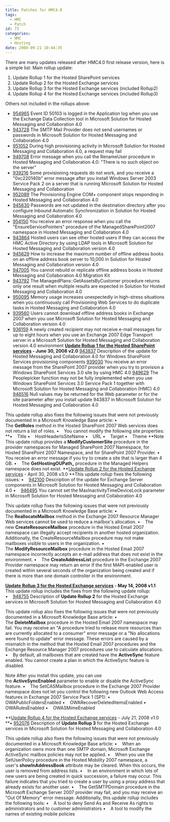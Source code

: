 ```yaml
---
title: Patches for HMC4.0
tags:
  - HMC
  - Patch
id: 73
categories:
  - HMC
  - Hosting
date: 2008-09-21 10:44:35
---
```


There are many updates released after HMC4.0 first release version, here is a simple list:
Main rollup update:

1.  Update Rollup 1 for the Hosted SharePoint services
2.  Update Rollup 2 for the Hosted Exchange services
3.  Update Rollup 3 for the Hosted Exchange services (included Rollup2)
4.  Update Rollup 4 for the Hosted Exchange services (included Rollup3)
<!--more-->

Others not included in the rollups above:
<div id="more">

*   [954965](http://support.microsoft.com/kb/954965/en-us) Event ID 50103 is logged in the Application log when you use the Exchange Data Collection tool in Microsoft Solution for Hosted Messaging and Collaboration 4.0
*   [943728](http://support.microsoft.com/kb/943728/en-us) The SMTP Mail Provider does not send usernames or passwords in Microsoft Solution for Hosted Messaging and Collaboration 4.0
*   [951052](http://support.microsoft.com/kb/951052/en-us) During high provisioning activity in Microsoft Solution for Hosted Messaging and Collaboration 4.0, a request may fail
*   [949708](http://support.microsoft.com/kb/949708/en-us) Error message when you call the RenameUser procedure in Hosted Messaging and Collaboration 4.0: "There is no such object on the server"
*   [939216](http://support.microsoft.com/kb/939216/en-us) Some provisioning requests do not work, and you receive a "0xc220140b" error message after you install Windows Server 2003 Service Pack 2 on a server that is running Microsoft Solution for Hosted Messaging and Collaboration
*   [952089](http://support.microsoft.com/kb/952089/en-us) The Provisioning Engine COM+ component stops responding in Hosted Messaging and Collaboration 4.0
*   [945630](http://support.microsoft.com/kb/945630/en-us) Passwords are not updated in the destination directory after you configure Inbound Automatic Synchronization in Solution for Hosted Messaging and Collaboration 4.0
*   [954150](http://support.microsoft.com/kb/954150/en-us) You receive an error response when you call the "EnsureServicePointers" procedure of the ManagedSharePoint2007 namespace in Hosted Messaging and Collaboration 4.0
*   [943864](http://support.microsoft.com/kb/943864/en-us) Hosted users can see other hosted users if they can access the HMC Active Directory by using LDAP tools in Microsoft Solution for Hosted Messaging and Collaboration version 4.0
*   [945629](http://support.microsoft.com/kb/945629/en-us) How to increase the maximum number of offline address books on an offline address book server to 10,000 in Solution for Hosted Messaging and Collaboration version 4.0
*   [947005](http://support.microsoft.com/kb/947005/en-us) You cannot rebuild or replicate offline address books in Hosted Messaging and Collaboration 4.0 Migration Kit
*   [943792](http://support.microsoft.com/kb/943792/en-us) The ManagedPlans::GetAssetsByCustomer procedure returns only one result when multiple results are expected in Solution for Hosted Messaging and Collaboration 4.0
*   [950095](http://support.microsoft.com/kb/950095/en-us) Memory usage increases unexpectedly in high-stress situations when you continuously call Provisioning Web Services to do duplicate tasks in Hosted Messaging and Collaboration 4.0
*   [939560](http://support.microsoft.com/kb/939560/en-us) Users cannot download offline address books in Exchange 2007 when you use Microsoft Solution for Hosted Messaging and Collaboration version 4.0
*   [936159](http://support.microsoft.com/kb/936159/en-us) A newly created recipient may not receive e-mail messages for up to eight hours when you use an Exchange 2007 Edge Transport server in a Microsoft Solution for Hosted Messaging and Collaboration version 4.0 environment
**[Update Rollup 1 for the Hosted SharePoint services](http://support.microsoft.com/kb/952075/en-us) - June 30, 2008 v2.0**
[943837](http://support.microsoft.com/kb/943837/) Description of the update for Hosted Messaging and Collaboration 4.0 for Windows SharePoint Services provisioning components
[939030](http://support.microsoft.com/kb/939030/) You receive an error message from the SharePoint 2007 provider when you try to provision a Windows SharePoint Services 3.0 site by using HMC 4.0
[949629](http://support.microsoft.com/kb/949629/) The Peoplepicker function may not be fully implemented when you use Windows SharePoint Services 3.0 Service Pack 1 together with Microsoft Solution for Hosted Messaging and Collaboration (HMC) 4.0
[946516](http://support.microsoft.com/kb/946516/) Null values may be returned for the Web parameter or for the site parameter after you install update 943837 in Microsoft Solution for Hosted Messaging and Collaboration 4.0

This update rollup also fixes the following issues that were not previously documented in a Microsoft Knowledge Base article:
•    The **GetRoles** method in the Hosted SharePoint 2007 Web services does not return a list of roles.
•    You cannot modify the following site properties:
**•    Title
•    HostHeaderIsSiteName
•    URL
•    Target
•    Theme
**Note This update rollup provides a **ModifyCustomerSite** procedure in the provider namespaces for Managed SharePoint 2007 Namespace, for Hosted SharePoint 2007 Namespace, and for SharePoint 2007 Provider.
•    You receive an error message if you try to create a site that is larger than 4 GB.
•    The **GetHostingOUPath_** procedure in the Managed Helpers namespace does not exist.
**[Update Rollup 2 for the Hosted Exchange services](http://support.microsoft.com/kb/948755/en-us) - April 30, 2008 v3.0
**This update rollup fixes the following issues:
•    [942100](http://support.microsoft.com/kb/942100/) Description of the update for Exchange Server components in Microsoft Solution for Hosted Messaging and Collaboration 4.0
•    [946495](http://support.microsoft.com/kb/946495/) You cannot set the MaxInactivityTimeDeviceLock parameter in Microsoft Solution for Hosted Messaging and Collaboration 4.0

This update rollup fixes the following issues that were not previously documented in a Microsoft Knowledge Base article:
•    The **ReallocateMailbox** method in the Exchange 2007 Resource Manager Web services cannot be used to reduce a mailbox's allocation.
•    The new **CreateResourceMailbox** procedure in the Hosted Email 2007 namespace can illegally accept recipients in another hosted organization. Additionally, the CreateResourceMailbox procedure may not make mailboxes visible to users in the organization.
•    The **ModifyResourceMailbox** procedure in the Hosted Email 2007 namespace incorrectly accepts an e-mail address that does not exist in the environment.
•    The **CreateAddressList** procedure in the Exchange 2007 Provider namespace may return an error if the first MAPI-enabled user is created within several seconds of the organization being created and if there is more than one domain controller in the environment.

**[Update Rollup 3 for the Hosted Exchange services](http://support.microsoft.com/kb/952076/en-us) - May 14, 2008 v1.1**
This update rollup includes the fixes from the following update rollup:
•    [948755](http://support.microsoft.com/kb/948755/) Description of **Update Rollup 2** for the Hosted Exchange services in Microsoft Solution for Hosted Messaging and Collaboration 4.0

This update rollup also fixes the following issues that were not previously documented in a Microsoft Knowledge Base article:
•    The **DeleteMailbox** procedure in the Hosted Email 2007 namespace may fail. You may receive an "A procedure tried to release more resources than are currently allocated to a consumer" error message or a "No allocations were found to update" error message. These errors are caused by a mismatch in the method that the Hosted Email 2007 procedures and the Exchange Resource Manager 2007 procedures use to calculate allocations.
•    By default, all mailboxes that are created have the **ActiveSync** feature enabled. You cannot create a plan in which the ActiveSync feature is disabled.

Note After you install this update, you can use the **ActiveSyncEnabled** parameter to enable or disable the ActiveSync feature.
•    The SetCASMailbox procedure in the Exchange 2007 Provider namespace does not let you control the following new Outlook Web Access features in Exchange 2007 Service Pack 1 (SP1):
•    OWAPublicFoldersEnabled
•    OWARecoverDeletedItemsEnabled
•    OWARulesEnabled
•    OWASMimeEnabled

**[Update Rollup 4 for the Hosted Exchange services](http://support.microsoft.com/kb/952077/en-us) - July 21, 2008 v1.0
**• [952076](http://support.microsoft.com/kb/952076/) Description of **Update Rollup 3** for the Hosted Exchange services in Microsoft Solution for Hosted Messaging and Collaboration 4.0

This update rollup also fixes the following issues that were not previously documented in a Microsoft Knowledge Base article:
•    When an organization owns more than one SMTP domain, Microsoft Exchange ActiveSync mailbox policies may not be applied.
•    When you use the SetUserPolicy procedure in the Hosted Mobility 2007 namespace, a user's **showInAddressBook** attribute may be cleared. When this occurs, the user is removed from address lists.
•    In an environment in which lots of new users are being created in quick succession, a failure may occur. This failure indicates that you tried to create a user by using a proxy address that already exists for another user.
•    The GetSMTPDomain procedure in the Microsoft Exchange Server 2007 provider may fail, and you may receive an "Out Of Memory" error message.
Additionally, this update rollup includes the following tools:
•    A tool to deny Send As and Receive As rights to administrators and to customer administrators
•    A tool to modify the names of existing mobile policies

</div>
